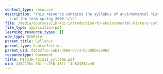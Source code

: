```yaml
---
content_type: resource
description: "This resource contains the syllabus of environmental history course\
  \ of the term spring 2006.\r\n"
file: /media/courses/21h-421-introduction-to-environmental-history-spring-2011/416217bb36ffc75618fff1b624764ce8_MIT21H_421S11_sylls06.pdf
file_type: application/pdf
learning_resource_types: []
ocw_type: OCWFile
parent_title: Syllabus
parent_type: CourseSection
parent_uid: d1bb2fc6-5ab1-308e-d773-b3b8dbe3096d
resourcetype: Document
title: MIT21H_421S11_sylls06.pdf
uid: 416217bb-36ff-c756-18ff-f1b624764ce8
---
```

